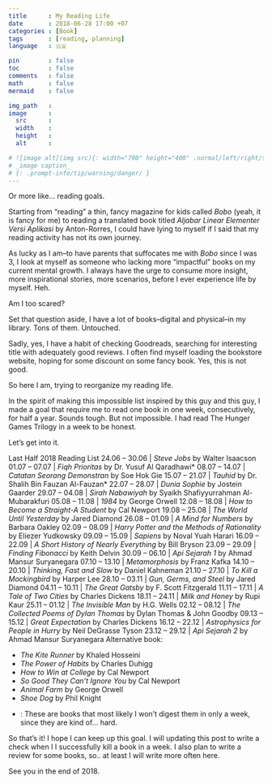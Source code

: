 ```yaml
---
title      : My Reading Life
date       : 2018-06-28 17:00 +07
categories : [Book]
tags       : [reading, planning]
language   : 🇬🇧

pin        : false
toc        : false
comments   : false
math       : false
mermaid    : false

img_path   : 
image      :
  src      : 
  width    : 
  height   : 
  alt      : 

# ![image alt](img src){: width="700" height="400" .normal/left/right/shadow}
# _image caption_
# {: .prompt-info/tip/warning/danger/ }
---
```


Or more like… reading goals.

Starting from “reading” a thin, fancy magazine for kids called _Bobo_ (yeah, it is fancy for me) to reading a translated book titled _Aljabar Linear Elementer Versi Aplikasi_ by Anton-Rorres, I could have lying to myself if I said that my reading activity has not its own journey.

As lucky as I am–to have parents that suffocates me with _Bobo_ since I was 3, I look at myself as someone who lacking more “impactful” books on my current mental growth. I always have the urge to consume more insight, more inspirational stories, more scenarios, before I ever experience life by myself. Heh.

Am I too scared?

Set that question aside, I have a lot of books–digital and physical–in my library. Tons of them. Untouched.

Sadly, yes, I have a habit of checking Goodreads, searching for interesting title with adequately good reviews. I often find myself loading the bookstore website, hoping for some discount on some fancy book. Yes, this is not good.

So here I am, trying to reorganize my reading life.

In the spirit of making this impossible list inspired by this guy and this guy, I made a goal that require me to read one book in one week, consecutively, for half a year. Sounds tough. But not impossible. I had read The Hunger Games Trilogy in a week to be honest.

Let’s get into it.

Last Half 2018 Reading List
24.06 – 30.06 | _Steve Jobs_ by Walter Isaacson
01.07 – 07.07 | _Fiqh Prioritas_ by Dr. Yusuf Al Qaradhawi*
08.07 – 14.07 | _Catatan Seorang Demonstran_ by Soe Hok Gie
15.07 – 21.07 | _Tauhid_ by Dr. Shalih Bin Fauzan Al-Fauzan*
22.07 – 28.07 | _Dunia Sophie_ by Jostein Gaarder
29.07 – 04.08 | _Sirah Nabawiyah_ by Syaikh Shafiyyurrahman Al-Mubarakfuri
05.08 – 11.08 | _1984_ by George Orwell
12.08 – 18.08 | _How to Become a Straight-A Student_ by Cal Newport
19.08 – 25.08 | _The World Until Yesterday_ by Jared Diamond
26.08 – 01.09 | _A Mind for Numbers_ by Barbara Oakley
02.09 – 08.09 | _Harry Potter and the Methods of Rationality_ by Eliezer Yudkowsky
09.09 – 15.09 | _Sapiens_ by Noval Yuah Harari
16.09 – 22.09 | _A Short History of Nearly Everything_ by Bill Bryson
23.09 – 29.09 | _Finding Fibonacci_ by Keith Delvin
30.09 – 06.10 | _Api Sejarah 1_ by Ahmad Mansur Suryanegara
07.10 – 13.10 | _Metamorphosis_ by Franz Kafka
14.10 – 20.10 | _Thinking, Fast and Slow_ by Daniel Kahneman
21.10 – 27.10 | _To Kill a Mockingbird_ by Harper Lee
28.10 – 03.11 | _Gun, Germs, and Steel_ by Jared Diamond
04.11 – 10.11 | _The Great Gatsby_ by F. Scott Fitzgerald
11.11 – 17.11 | _A Tale of Two Cities_ by Charles Dickens
18.11 – 24.11 | _Milk and Honey_ by Rupi Kaur
25.11 – 01.12 | _The Invisible Man_ by H.G. Wells
02.12 – 08.12 | _The Collected Poems of Dylan Thomas_ by Dylan Thomas & John Goodby
09.13 – 15.12 | _Great Expectation_ by Charles Dickens
16.12 – 22.12 | _Astrophysics for People in Hurry_ by Neil DeGrasse Tyson
23.12 – 29.12 | _Api Sejarah 2_ by Ahmad Mansur Suryanegara
Alternative book:

- _The Kite Runner_ by Khaled Hosseini
- _The Power of Habits_ by Charles Duhigg
- _How to Win at College_ by Cal Newport
- _So Good They Can’t Ignore You_ by Cal Newport
- _Animal Farm_ by George Orwell
- _Shoe Dog_ by Phil Knight

*  : These are books that most likely I won’t digest them in only a week, since they are kind of… hard.

So that’s it! I hope I can keep up this goal. I will updating this post to write a check when I I successfully kill a book in a week. I also plan to write a review for some books, so.. at least I will write more often here.

See you in the end of 2018.